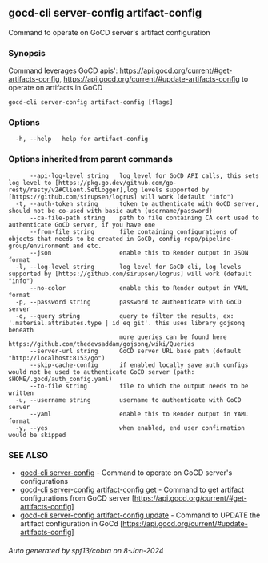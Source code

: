 ## gocd-cli server-config artifact-config

Command to operate on GoCD server's artifact configuration

### Synopsis

Command leverages GoCD apis':
https://api.gocd.org/current/#get-artifacts-config,
https://api.gocd.org/current/#update-artifacts-config
to operate on artifacts in GoCD

```
gocd-cli server-config artifact-config [flags]
```

### Options

```
  -h, --help   help for artifact-config
```

### Options inherited from parent commands

```
      --api-log-level string   log level for GoCD API calls, this sets log level to [https://pkg.go.dev/github.com/go-resty/resty/v2#Client.SetLogger],log levels supported by [https://github.com/sirupsen/logrus] will work (default "info")
  -t, --auth-token string      token to authenticate with GoCD server, should not be co-used with basic auth (username/password)
      --ca-file-path string    path to file containing CA cert used to authenticate GoCD server, if you have one
      --from-file string       file containing configurations of objects that needs to be created in GoCD, config-repo/pipeline-group/environment and etc.
      --json                   enable this to Render output in JSON format
  -l, --log-level string       log level for GoCD cli, log levels supported by [https://github.com/sirupsen/logrus] will work (default "info")
      --no-color               enable this to Render output in YAML format
  -p, --password string        password to authenticate with GoCD server
  -q, --query string           query to filter the results, ex: '.material.attributes.type | id eq git'. this uses library gojsonq beneath
                               more queries can be found here https://github.com/thedevsaddam/gojsonq/wiki/Queries
      --server-url string      GoCD server URL base path (default "http://localhost:8153/go")
      --skip-cache-config      if enabled locally save auth configs would not be used to authenticate GoCD server (path: $HOME/.gocd/auth_config.yaml)
      --to-file string         file to which the output needs to be written
  -u, --username string        username to authenticate with GoCD server
      --yaml                   enable this to Render output in YAML format
  -y, --yes                    when enabled, end user confirmation would be skipped
```

### SEE ALSO

* [gocd-cli server-config](gocd-cli_server-config.md)	 - Command to operate on GoCD server's configurations
* [gocd-cli server-config artifact-config get](gocd-cli_server-config_artifact-config_get.md)	 - Command to get artifact configurations from GoCD server [https://api.gocd.org/current/#get-artifacts-config]
* [gocd-cli server-config artifact-config update](gocd-cli_server-config_artifact-config_update.md)	 - Command to UPDATE the artifact configuration in GoCd [https://api.gocd.org/current/#update-artifacts-config]

###### Auto generated by spf13/cobra on 8-Jan-2024
